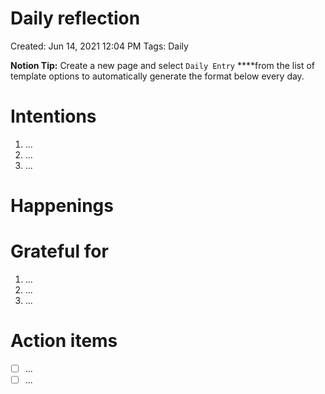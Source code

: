 # Daily reflection

Created: Jun 14, 2021 12:04 PM
Tags: Daily

**Notion Tip:** Create a new page and select `Daily Entry` ****from the list of template options to automatically generate the format below every day.

# Intentions

1. ...
2. ...
3. ...

# Happenings

# Grateful for

1. ...
2. ...
3. ...

# Action items

- [ ]  ...
- [ ]  ...